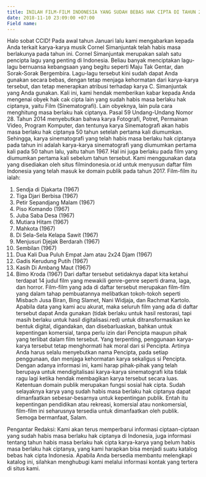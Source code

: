```yaml
---
title: INILAH FILM-FILM INDONESIA YANG SUDAH BEBAS HAK CIPTA DI TAHUN 2017!
date: 2018-11-10 23:09:00 +07:00
Field name: 
---
```


Halo sobat CCID!
Pada awal tahun Januari lalu kami mengabarkan kepada Anda terkait karya-karya musik Cornel Simanjuntak telah habis masa berlakunya pada tahun ini. Cornel Simanjuntak merupakan salah satu pencipta lagu yang penting di Indonesia. Beliau banyak menciptakan lagu-lagu bernuansa kebangsaan yang begitu seperti Maju Tak Gentar, dan Sorak-Sorak Bergembira. Lagu-lagu tersebut kini sudah dapat Anda gunakan secara bebas, dengan tetap menjaga kehormatan dari karya-karya tersebut, dan tetap menerapkan atribusi terhadap karya C. Simanjuntak yang Anda gunakan.
Kali ini, kami hendak memberikan kabar kepada Anda mengenai obyek hak cak cipta lain yang sudah habis masa berlaku hak ciptanya, yaitu Film (Sinematografi). Lain obyeknya, lain pula cara menghitung masa berlaku hak ciptanya.
Pasal 59 Undang-Undang Nomor 28. Tahun 2014 menyebutkan bahwa karya Fotografi, Potret, Permainan Video, Program Komputer, dan tentunya karya Sinematografi akan habis masa berlaku hak ciptanya 50 tahun setelah pertama kali diumumkan.
Sehingga, karya sinematografi yang telah habis masa berlaku hak ciptanya pada tahun ini adalah karya-karya sinematografi yang diumumkan pertama kali pada 50 tahun lalu, yaitu tahun 1967. Hal ini juga berlaku pada film yang diumumkan pertama kali sebelum tahun tersebut.
Kami menggunakan data yang disediakan oleh situs filmindonesia.or.id untuk menyusun daftar film Indonesia yang telah masuk ke domain publik pada tahun 2017.
Film-film itu ialah:
1.	Sendja di Djakarta (1967)
2.	Tiga Djari Berbisa (1967)
3.	Petir Sepandjang Malam (1967)
4.	Piso Komando (1967)
5.	Juba Saba Desa (1967)
6.	Mutiara Hitam (1967)
7.	Mahkota (1967)
8.	Di Sela-Sela Kelapa Sawit (1967)
9.	Menjusuri Djejak Berdarah (1967)
10.	Sembilan (1967)
11.	Dua Kali Dua Puluh Empat Jam atau 2x24 Djam (1967)
12.	Gadis Kerudung Putih (1967)
13.	Kasih Di Ambang Maut (1967)
14.	Bimo Kroda (1967)
Dari daftar tersebut setidaknya dapat kita ketahui terdapat 14 judul film yang mewakili genre-genre seperti drama, laga, dan horror. Film-film yang ada di daftar tersebut merupakan film-film yang dalam tahap pembuatannya melibatkan tokoh-tokoh seperti Misbach Jusa Biran, Bing Slamet, Nani Widjaja, dan Rachmat Kartolo. Apabila data yang kami acu akurat, maka seluruh film yang ada di daftar tersebut dapat Anda gunakan (tidak berlaku untuk hasil restorasi, tapi masih berlaku untuk hasil digitalisasi.red) untuk ditransformasikan ke bentuk digital, digandakan, dan disebarluaskan, bahkan untuk kepentingan komersial, tanpa perlu izin dari Pencipta maupun pihak yang terlibat dalam film tersebut. Yang terpenting, penggunaan karya-karya tersebut tetap menghormati hak moral dari si Pencipta. Artinya Anda harus selalu menyebutkan nama Pencipta, pada setiap penggunaan, dan menjaga kehormatan karya sekaligus si Pencipta. 
Dengan adanya informasi ini, kami harap pihak-pihak yang telah berupaya untuk mendigitalisasi karya-karya sinematografi kita tidak ragu lagi ketika hendak membagikan karya tersebut secara luas. Ketentuan domain publik merupakan fungsi sosial hak cipta. Sudah selayaknya karya yang sudah habis masa berlaku hak ciptanya dapat dimanfaatkan sebesar-besarnya untuk kepentingan publik. Entah itu kepentingan pendidikan atau rekreasi, komersial atau nonkomersial, film-film ini seharusnya tersedia untuk dimanfaatkan oleh publik. 
Semoga bermanfaat,
Salam.

Pengantar Redaksi: Kami akan terus memperbarui informasi ciptaan-ciptaan yang sudah habis masa berlaku hak ciptanya di Indonesia, juga informasi tentang tahun habis masa berlaku hak cipta karya-karya yang belum habis masa berlaku hak ciptanya, yang kami harapkan bisa menjadi suatu katalog bebas hak cipta Indonesia. Apabila Anda bersedia membantu melengkapi katalog ini, silahkan menghubugi kami melalui informasi kontak yang tertera di situs kami. 